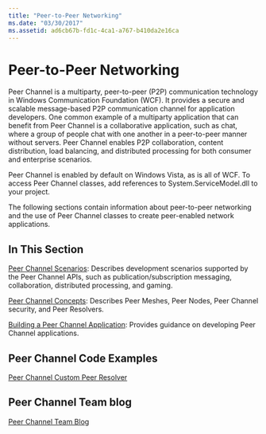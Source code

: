```yaml
---
title: "Peer-to-Peer Networking"
ms.date: "03/30/2017"
ms.assetid: ad6cb67b-fd1c-4ca1-a767-b410da2e16ca
---
```

# Peer-to-Peer Networking
Peer Channel is a multiparty, peer-to-peer (P2P) communication technology in Windows Communication Foundation (WCF). It provides a secure and scalable message-based P2P communication channel for application developers. One common example of a multiparty application that can benefit from Peer Channel is a collaborative application, such as chat, where a group of people chat with one another in a peer-to-peer manner without servers. Peer Channel enables P2P collaboration, content distribution, load balancing, and distributed processing for both consumer and enterprise scenarios.  
  
 Peer Channel is enabled by default on Windows Vista, as is all of WCF. To access Peer Channel classes, add references to System.ServiceModel.dll to your project.  
  
 The following sections contain information about peer-to-peer networking and the use of Peer Channel classes to create peer-enabled network applications.  
  
## In This Section  
 [Peer Channel Scenarios](peer-channel-scenarios.md):  Describes development scenarios supported by the Peer Channel APIs, such as publication/subscription messaging, collaboration, distributed processing, and gaming.  
  
 [Peer Channel Concepts](peer-channel-concepts.md):  Describes Peer Meshes, Peer Nodes, Peer Channel security, and Peer Resolvers.  
  
 [Building a Peer Channel Application](building-a-peer-channel-application.md):  Provides guidance on developing Peer Channel applications.  
  
## Peer Channel Code Examples  
 [Peer Channel Custom Peer Resolver](https://docs.microsoft.com/previous-versions/dotnet/netframework-3.5/ms751466(v=vs.90))  
  
## Peer Channel Team blog  
 [Peer Channel Team Blog](https://docs.microsoft.com/archive/blogs/peerchan/)
